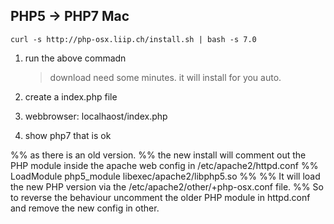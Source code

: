 ## PHP5 → PHP7 Mac 

`curl -s http://php-osx.liip.ch/install.sh | bash -s 7.0`


1. run the above commadn
	> download need some minutes.
	> it will install for you auto.

2. create a index.php file 
 3. webbrowser: localhaost/index.php
4. show php7 that is ok




%% as there is an old version.
%% the new install will comment out the PHP module inside the apache web config in /etc/apache2/httpd.conf
%% LoadModule php5_module libexec/apache2/libphp5.so
%% 
%% It will load the new PHP version via the /etc/apache2/other/+php-osx.conf file.
%% So to reverse the behaviour uncomment the older PHP module in httpd.conf and remove the new config in other.